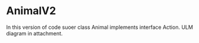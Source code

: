 # AnimalV2
In this version of code suoer class Animal implements interface Action.
ULM diagram in attachment.
